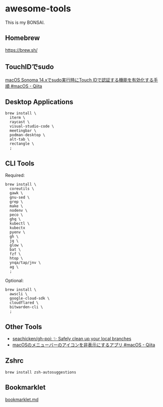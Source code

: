 # awesome-tools

This is my BONSAI.

## Homebrew

https://brew.sh/

## TouchIDでsudo

[macOS Sonoma 14.xでsudo実行時にTouch IDで認証する機能を有効化する手順 #macOS - Qiita](https://qiita.com/notakaos/items/fbc817741d43f24bf300)

## Desktop Applications

```
brew install \
  iterm \
  raycast \
  visual-studio-code \
  meetingbar \
  podman-desktop \
  alt-tab \
  rectangle \
  ;
```

## CLI Tools

Required:

```
brew install \
  coreutils \
  gawk \
  gnu-sed \
  grep \
  make \
  nodenv \
  peco \
  ghq \
  kubectl \
  kubectx
  pyenv \
  gh \
  jq \
  glow \
  bat \
  fzf \
  htop \
  ynqa/tap/jnv \
  ag \
  ;
```

Optional:

```
brew install \
  awscli \
  google-cloud-sdk \
  cloudflared \
  bitwarden-cli \
  ;
```

## Other Tools

- [seachicken/gh-poi: ✨ Safely clean up your local branches](https://github.com/seachicken/gh-poi)
- [macOSのメニューバーのアイコンを非表示にするアプリ #macOS - Qiita](https://qiita.com/tomoyk/items/8e6113b06b6f385c71f8)

## Zshrc

```
brew install zsh-autosuggestions
```

## Bookmarklet

[bookmarklet.md](https://gist.github.com/tomoyk/673926c1b7d4203355a4b1ca2a98b0a7)


